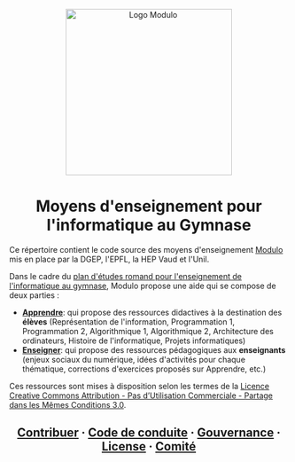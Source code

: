 <p align="center">
    <img alt="Logo Modulo" src="https://user-images.githubusercontent.com/12733352/194828965-61394ce7-7a3e-4de0-8d7b-ceccaae73fb3.png" width="300" />
</p>
<h1 align="center">
  Moyens d'enseignement pour l'informatique au Gymnase
</h1>

Ce répertoire contient le code source des moyens d'enseignement [Modulo](https://modulo-info.ch/) mis en place par la DGEP, l'EPFL, la HEP Vaud et l'Unil.

Dans le cadre du [plan d'études romand pour l'enseignement de l'informatique au gymnase](https://files.modulo-info.ch/pe.pdf), Modulo propose une aide qui se compose de deux parties : 
- [**Apprendre**](https://apprendre.modulo-info.ch/): qui propose des ressources didactives à la destination des **élèves** (Représentation de l'information, Programmation 1, Programmation 2, Algorithmique 1, Algorithmique 2, Architecture des ordinateurs, Histoire de l'informatique, Projets informatiques) 
- [**Enseigner**](https://enseigner.modulo-info.ch/): qui propose des ressources pédagogiques aux **enseignants** (enjeux sociaux du numérique, idées d'activités pour chaque thématique, corrections d'exercices proposés sur Apprendre, etc.) 

Ces ressources sont mises à disposition selon les termes de la <a rel="license" href="https://github.com/edunumsec2/book/blob/d44ad2d4a67c6e5e170b4146fb2914e0eed876fd/LICENCE.md">Licence Creative Commons Attribution - Pas d’Utilisation Commerciale - Partage dans les Mêmes Conditions 3.0</a>.

<h2 align="center">
  <a href="https://github.com/edunumsec2/book/blob/d44ad2d4a67c6e5e170b4146fb2914e0eed876fd/CONTRIBUTING.md">Contribuer</a>
  <span> · </span>
  <a href="https://github.com/edunumsec2/book/blob/d44ad2d4a67c6e5e170b4146fb2914e0eed876fd/CODE_OF_CONDUCT.md">Code de conduite</a>
  <span> · </span>
  <a href="https://github.com/edunumsec2/book/blob/e851c462dff78b9329a72b2ceee3e60f1f803bb0/GOVERNANCE.md">Gouvernance</a>
  <span> · </span>
  <a href="https://github.com/edunumsec2/book/blob/d44ad2d4a67c6e5e170b4146fb2914e0eed876fd/LICENCE.md">License</a>
  <span> · </span>
  <a href="https://github.com/edunumsec2/book/blob/e69c5e65719505fdb130c669bdb2921a30424dab/doc/comit%C3%A9.md">Comité</a>
</h2>
